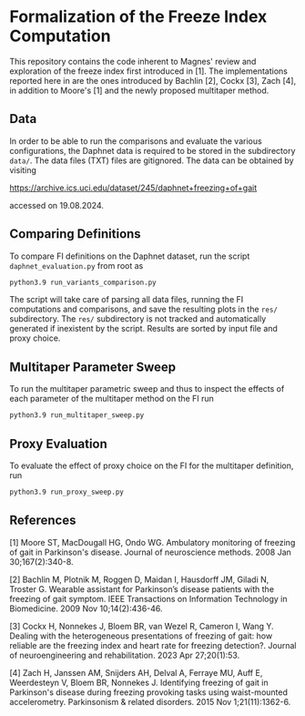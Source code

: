 # Formalization of the Freeze Index Computation

This repository contains the code inherent to Magnes' review and exploration of the freeze index first introduced
in [1]. The implementations reported here in are the ones introduced by Bachlin [2], Cockx [3], Zach [4], in addition
to Moore's [1] and the newly proposed multitaper method.

## Data
In order to be able to run the comparisons and evaluate the various configurations, the Daphnet data is required to
be stored in the subdirectory `data/`. The data files (TXT) files are gitignored. The data can be obtained by visiting

https://archive.ics.uci.edu/dataset/245/daphnet+freezing+of+gait

accessed on 19.08.2024.

## Comparing Definitions
To compare FI definitions on the Daphnet dataset, run the script `daphnet_evaluation.py` from root as
```bash
python3.9 run_variants_comparison.py
```
The script will take care of parsing all data files, running the FI computations and comparisons, and save the
resulting plots in the `res/` subdirectory. The `res/` subdirectory is not tracked and automatically generated
if inexistent by the script. Results are sorted by input file and proxy choice.

## Multitaper Parameter Sweep
To run the multitaper parametric sweep and thus to inspect the effects of each parameter of the multitaper method
on the FI run
```bash
python3.9 run_multitaper_sweep.py
```

## Proxy Evaluation
To evaluate the effect of proxy choice on the FI for the multitaper definition, run
```bash
python3.9 run_proxy_sweep.py
```

## References
[1] Moore ST, MacDougall HG, Ondo WG. Ambulatory monitoring of freezing of gait in Parkinson's disease. Journal of neuroscience methods. 2008 Jan 30;167(2):340-8.

[2] Bachlin M, Plotnik M, Roggen D, Maidan I, Hausdorff JM, Giladi N, Troster G. Wearable assistant for Parkinson’s disease patients with the freezing of gait symptom. IEEE Transactions on Information Technology in Biomedicine. 2009 Nov 10;14(2):436-46.

[3] Cockx H, Nonnekes J, Bloem BR, van Wezel R, Cameron I, Wang Y. Dealing with the heterogeneous presentations of freezing of gait: how reliable are the freezing index and heart rate for freezing detection?. Journal of neuroengineering and rehabilitation. 2023 Apr 27;20(1):53.

[4] Zach H, Janssen AM, Snijders AH, Delval A, Ferraye MU, Auff E, Weerdesteyn V, Bloem BR, Nonnekes J. Identifying freezing of gait in Parkinson's disease during freezing provoking tasks using waist-mounted accelerometry. Parkinsonism & related disorders. 2015 Nov 1;21(11):1362-6.